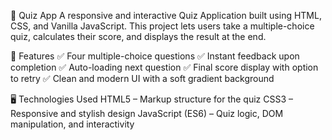 🧠 Quiz App
A responsive and interactive Quiz Application built using HTML, CSS, and Vanilla JavaScript. This project lets users take a multiple-choice quiz, calculates their score, 
and displays the result at the end.

🚀 Features
✅ Four multiple-choice questions
✅ Instant feedback upon completion
✅ Auto-loading next question
✅ Final score display with option to retry
✅ Clean and modern UI with a soft gradient background

🖥️ Technologies Used
HTML5 – Markup structure for the quiz
CSS3 – Responsive and stylish design
JavaScript (ES6) – Quiz logic, DOM manipulation, and interactivity
